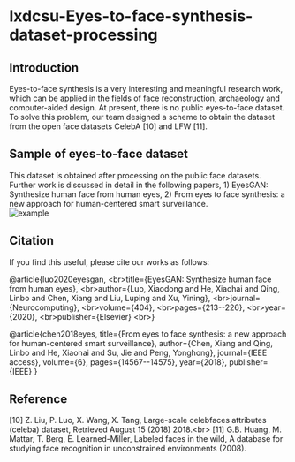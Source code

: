 # lxdcsu-Eyes-to-face-synthesis-dataset-processing
## Introduction
Eyes-to-face synthesis is a very interesting and meaningful research work, which can be applied in the fields of face reconstruction, archaeology and computer-aided design. At present, there is no public eyes-to-face dataset. To solve this problem, our team designed a scheme to obtain the dataset from the open face datasets CelebA [10] and LFW [11].
## Sample of eyes-to-face dataset
This dataset is obtained after processing on the public face datasets. Further work is discussed in detail in the following papers, 1) EyesGAN: Synthesize human face from human eyes, 2) From eyes to face synthesis: a new approach for human-centered smart surveillance.<br>
![example](https://github.com/lxdcsu/lxdcsu-Eyes-to-face-synthesis-dataset-processing/blob/main/eye2face.png)



## Citation
If you find this useful, please cite our works as follows:

@article{luo2020eyesgan,
  \<br>title={EyesGAN: Synthesize human face from human eyes},
  \<br>author={Luo, Xiaodong and He, Xiaohai and Qing, Linbo and Chen, Xiang and Liu, Luping and Xu, Yining},
  \<br>journal={Neurocomputing},
  \<br>volume={404},
  \<br>pages={213--226},
  \<br>year={2020},
 \<br>publisher={Elsevier}
\<br>}

@article{chen2018eyes,
  title={From eyes to face synthesis: a new approach for human-centered smart surveillance},
  author={Chen, Xiang and Qing, Linbo and He, Xiaohai and Su, Jie and Peng, Yonghong},
  journal={IEEE access},
  volume={6},
  pages={14567--14575},
  year={2018},
  publisher={IEEE}
}
## Reference
[10] Z. Liu, P. Luo, X. Wang, X. Tang, Large-scale celebfaces attributes (celeba) dataset, Retrieved August 15 (2018) 2018.\<br>
[11] G.B. Huang, M. Mattar, T. Berg, E. Learned-Miller, Labeled faces in the wild, A database for studying face recognition in unconstrained environments (2008).
